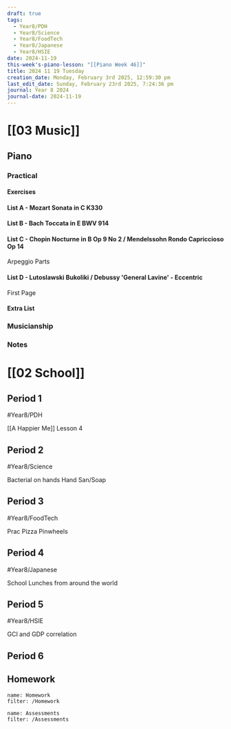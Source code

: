 ```yaml
---
draft: true
tags:
  - Year8/PDH
  - Year8/Science
  - Year8/FoodTech
  - Year8/Japanese
  - Year8/HSIE
date: 2024-11-19
this-week's-piano-lesson: "[[Piano Week 46]]"
title: 2024 11 19 Tuesday
creation_date: Monday, February 3rd 2025, 12:59:30 pm
last_edit_date: Sunday, February 23rd 2025, 7:24:36 pm
journal: Year 8 2024
journal-date: 2024-11-19
---
```


# [[03 Music]]

## Piano

### Practical

#### Exercises

#### List A - Mozart Sonata in C K330

#### List B - Bach Toccata in E BWV 914

#### List C - Chopin Nocturne in B Op 9 No 2 / Mendelssohn Rondo Capriccioso Op 14

Arpeggio Parts

#### List D - Lutoslawski Bukoliki / Debussy 'General Lavine' - Eccentric

First Page

#### Extra List

### Musicianship

### Notes

# [[02 School]]

## Period 1

#Year8/PDH

[[A Happier Me]] Lesson 4

## Period 2

#Year8/Science

Bacterial on hands Hand San/Soap

## Period 3

#Year8/FoodTech

Prac Pizza Pinwheels

## Period 4

#Year8/Japanese

School Lunches from around the world

## Period 5

#Year8/HSIE

GCI and GDP correlation

## Period 6

## Homework

```todoist
name: Homework
filter: /Homework
```

```todoist
name: Assessments
filter: /Assessments
```

